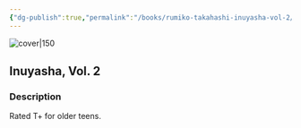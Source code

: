 ```yaml
---
{"dg-publish":true,"permalink":"/books/rumiko-takahashi-inuyasha-vol-2/","title":"\"Inuyasha, Vol. 2\"","tags":["manga","Fantasy"]}
---
```




![cover|150](http://books.google.com/books/content?id=Zp40WFtrfF4C&printsec=frontcover&img=1&zoom=1&source=gbs_api)

## Inuyasha, Vol. 2

### Description

Rated T+ for older teens.
```